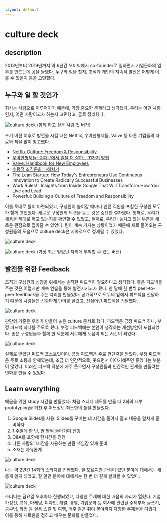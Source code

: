 ```yaml
---
layout: default
---
```


# culture deck

## description

2013년부터 2019년까지 약 6년간 오이씨에서 co-founder로 일하면서 기업문화의 일부를 만드는데 공을 들였다. 
누구와 일을 할지, 조직과 개인의 지속적 발전은 어떻게 이룰 수 있을지 등을 고민했다. 

## 누구와 일 할 것인가

회사는 사람으로 이루어지기 때문에, 가장 중요한 문제라고 생각했다. 
우리는 어떤 사람인지, 어떤 사람이고자 하는지 고민했고, 글로 정리했다. 

![culture deck]({{"/assets/img/project/culturedeck_1.jpg"}})
(함께 하고 싶은 사람 첫 버전)

초기 버전 이후로 발전을 시킬 때는 Netflix, 우아한형제들, Valve 등 다른 기업들의 자료와 책을 많이 참고했다. 

* [Netflix Culture: Freedom & Responsibility](https://www.slideshare.net/reed2001/culture-1798664)
* [우아한형제들: 송파구에서 일을 더 잘하는 11가지 방법](https://www.woowahan.com/#/company/culture)
* [Valve: Handbook for New Employees](https://steamcdn-a.akamaihd.net/apps/valve/Valve_NewEmployeeHandbook.pdf)
* [수평적 조직문화 파헤치기](https://publy.co/set/163)
* The Lean Startup: How Today's Entrepreneurs Use Continuous Innovation to Create Radically Successful Businesses
* Work Rules! : Insights from Inside Google That Will Transform How You Live and Lead
* Powerful: Building a Culture of Freedom and Responsibility

이를 토대로 틀이 마련되었고, 구성원이 늘어갈 때마다 인턴 직원을 포함한 구성원 모두가 함께 고민했다. 
새로운 구성원의 의견을 듣는 것은 중요한 절차였다. 
첫째로, 우리가 채용을 제대로 하고 있는지를 확인할 수 있었고, 둘째로, 우리가 놓치고 있는 부분을 새로운 관점으로 잡아줄 수 있었다. 
팀이 계속 커지는 상황이었기 때문에 새로 들어오는 구성원들의 도움으로 culture deck은 지속적으로 정제될 수 있었다. 

![culture deck]({{"/assets/img/project/culturedeck_2.jpg"}})

![culture deck]({{"/assets/img/project/culturedeck_3.png"}})
(가장 최근 받았던 자리에 부착할 수 있는 버전)

## 발전을 위한 Feedback

조직과 구성원의 성장을 위해서는 솔직한 피드백이 필요하다고 생각했다. 
좋은 피드백을 주는 것은 어렵지만 계속 연습을 통해 발전시키고자 했다. 
한 달에 한 번씩 peer-to-peer feedback을 주는 자리를 만들었다. 
공개적으로 모두의 앞에서 피드백을 전달하기 때문에 사람들은 신중하게 단어를 골랐고, 진심어린 피드백을 전달했다. 

![culture deck]({{"/assets/img/project/culturedeck_4.jpg"}})

판단의 기준은 우리가 만들어 놓은 culture 문서로 했다. 
피드백은 긍정 피드백 하나, 부정 피드백 하나를 주도록 했다. 
부정 피드백에는 본인이 생각하는 개선방안이 포함되었다. 
좋은 구성원들과 함께 한 덕분에 서로에게 도움이 되는 시간이 되었다. 

![culture deck]({{"/assets/img/project/culturedeck_5.jpg"}})

실제로 받았던 피드백 포스트잇이다. 
긍정 피드백은 주로 판단력을 받았다. 
부정 피드백은 주로 소통과 함께였는데, 조금 더 인간적으로, 웃으면서 이야기해주면 좋겠다는 부분이 많았다. 
이러한 피드백 덕분에 자주 웃으면서 구성원들과 인간적인 관계를 만들려는 변화를 만들 수 있었다. 

## Learn everything

배움을 위한 study 시간을 만들었다. 
처음 스터디 제도를 만들 때 2회의 내부 prototyping을 거친 후 어느정도 최소한의 틀을 만들었다. 

1. Google Slides를 사용: Slides를 꾸미는 데 시간을 들이지 말고 내용을 알차게 준비하자
2. 1 주일에 한 번, 한 명씩 돌아가며 진행
3. Q&A를 포함해 한시간을 진행
4. 다른 사람의 1시간을 사용하는 만큼 책임감 있게 준비
5. 소재는 자유롭게

![culture deck]({{"/assets/img/project/culturedeck_7.jpg"}})

나는 약 2년간 14회의 스터디를 진행했다. 
잘 모르지만 관심이 있던 분야에 대해서는 새롭게 알게 되었고, 잘 알던 분야에 대해서는 한 번 더 깊게 살펴볼 수 있었다. 

![culture deck]({{"/assets/img/project/culturedeck_6.jpg"}})

스터디는 금요일 오후마다 진행되었고, 다양한 주제에 대한 배움의 자리가 열렸다. 
기업가정신, 교육, 마케팅, 디자인, 개발, 경영, 기업문화 등 회사에 관련된 주제부터 글쓰기, 공부법, 화법 등 실용 스킬 및 여행, 맥주 같은 취미 분야까지 다양한 주제들을 다뤘다. 
이를 통해 새로움을 접하고 배우는 문화를 만들었다. 